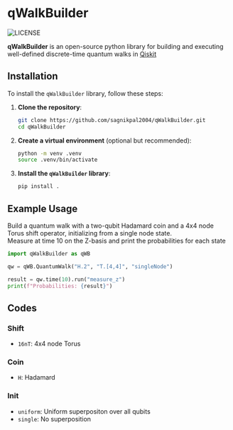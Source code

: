 # qWalkBuilder

![LICENSE](https://img.shields.io/github/license/sagnikpal2004/qWalkBuilder)

**qWalkBuilder** is an open-source python library for building and executing well-defined discrete-time quantum walks in [Qiskit](https://github.com/Qiskit/qiskit)

## Installation

To install the `qWalkBuilder` library, follow these steps:

1. **Clone the repository**:
    ```sh
    git clone https://github.com/sagnikpal2004/qWalkBuilder.git
    cd qWalkBuilder
    ```

2. **Create a virtual environment** (optional but recommended):
    ```sh
    python -m venv .venv
    source .venv/bin/activate
    ```

4. **Install the `qWalkBuilder` library**:
    ```sh
    pip install .
    ```

## Example Usage
Build a quantum walk with a two-qubit Hadamard coin and a 4x4 node Torus shift operator, initializing from a single node state.\
Measure at time 10 on the Z-basis and print the probabilities for each state
```python
import qWalkBuilder as qWB

qw = qWB.QuantumWalk("H.2", "T.[4,4]", "singleNode")

result = qw.time(10).run("measure_z")
print(f"Probabilities: {result}")
```

## Codes
### Shift
- `16nT`: 4x4 node Torus
### Coin
- `H`: Hadamard
### Init
- `uniform`: Uniform superpositon over all qubits
- `single`: No superposition